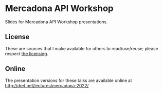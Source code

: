# Mercadona API Workshop

Slides for Mercadona API Workshop presentations.

## License

These are sources that I make available for others to read/use/reuse; please respect [the licensing](../LICENSE).


## Online

The presentation versions for these talks are available online at http://dret.net/lectures/mercadona-2022/
